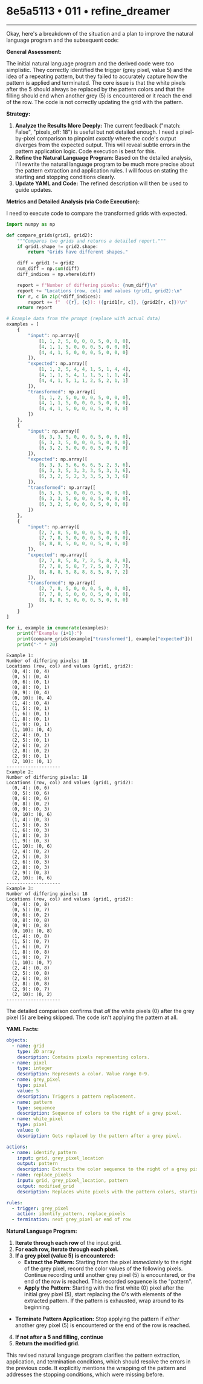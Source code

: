 # 8e5a5113 • 011 • refine_dreamer

---
Okay, here's a breakdown of the situation and a plan to improve the natural language program and the subsequent code:

**General Assessment:**

The initial natural language program and the derived code were too simplistic. They correctly identified the trigger (grey pixel, value 5) and the idea of a repeating pattern, but they failed to accurately capture how the pattern is applied and terminated. The core issue is that the white pixels after the 5 should always be replaced by the pattern colors and that the filling should end when another grey (5) is encountered or it reach the end of the row. The code is not correctly updating the grid with the pattern.

**Strategy:**

1.  **Analyze the Results More Deeply:** The current feedback ("match: False", "pixels_off: 18") is useful but not detailed enough. I need a pixel-by-pixel comparison to pinpoint *exactly* where the code's output diverges from the expected output. This will reveal subtle errors in the pattern application logic. Code execution is best for this.
2.  **Refine the Natural Language Program:** Based on the detailed analysis, I'll rewrite the natural language program to be much more precise about the pattern extraction and application rules.  I will focus on stating the starting and stopping conditions clearly.
3.  **Update YAML and Code:** The refined description will then be used to guide updates.

**Metrics and Detailed Analysis (via Code Execution):**

I need to execute code to compare the transformed grids with expected.

```python
import numpy as np

def compare_grids(grid1, grid2):
    """Compares two grids and returns a detailed report."""
    if grid1.shape != grid2.shape:
        return "Grids have different shapes."

    diff = grid1 != grid2
    num_diff = np.sum(diff)
    diff_indices = np.where(diff)

    report = f"Number of differing pixels: {num_diff}\n"
    report += "Locations (row, col) and values (grid1, grid2):\n"
    for r, c in zip(*diff_indices):
        report += f"  ({r}, {c}): ({grid1[r, c]}, {grid2[r, c]})\n"
    return report

# Example data from the prompt (replace with actual data)
examples = [
    {
        "input": np.array([
            [1, 1, 2, 5, 0, 0, 0, 5, 0, 0, 0],
            [4, 1, 1, 5, 0, 0, 0, 5, 0, 0, 0],
            [4, 4, 1, 5, 0, 0, 0, 5, 0, 0, 0]
        ]),
        "expected": np.array([
            [1, 1, 2, 5, 4, 4, 1, 5, 1, 4, 4],
            [4, 1, 1, 5, 4, 1, 1, 5, 1, 1, 4],
            [4, 4, 1, 5, 1, 1, 2, 5, 2, 1, 1]
        ]),
        "transformed": np.array([
            [1, 1, 2, 5, 0, 0, 0, 5, 0, 0, 0],
            [4, 1, 1, 5, 0, 0, 0, 5, 0, 0, 0],
            [4, 4, 1, 5, 0, 0, 0, 5, 0, 0, 0]
        ])
    },
    {
        "input": np.array([
            [6, 3, 3, 5, 0, 0, 0, 5, 0, 0, 0],
            [6, 3, 3, 5, 0, 0, 0, 5, 0, 0, 0],
            [6, 3, 2, 5, 0, 0, 0, 5, 0, 0, 0]
        ]),
        "expected": np.array([
            [6, 3, 3, 5, 6, 6, 6, 5, 2, 3, 6],
            [6, 3, 3, 5, 3, 3, 3, 5, 3, 3, 6],
            [6, 3, 2, 5, 2, 3, 3, 5, 3, 3, 6]
        ]),
        "transformed": np.array([
            [6, 3, 3, 5, 0, 0, 0, 5, 0, 0, 0],
            [6, 3, 3, 5, 0, 0, 0, 5, 0, 0, 0],
            [6, 3, 2, 5, 0, 0, 0, 5, 0, 0, 0]
        ])
    },
    {
        "input": np.array([
            [2, 7, 8, 5, 0, 0, 0, 5, 0, 0, 0],
            [7, 7, 8, 5, 0, 0, 0, 5, 0, 0, 0],
            [8, 8, 8, 5, 0, 0, 0, 5, 0, 0, 0]
        ]),
        "expected": np.array([
            [2, 7, 8, 5, 8, 7, 2, 5, 8, 8, 8],
            [7, 7, 8, 5, 8, 7, 7, 5, 8, 7, 7],
            [8, 8, 8, 5, 8, 8, 8, 5, 8, 7, 2]
        ]),
        "transformed": np.array([
            [2, 7, 8, 5, 0, 0, 0, 5, 0, 0, 0],
            [7, 7, 8, 5, 0, 0, 0, 5, 0, 0, 0],
            [8, 8, 8, 5, 0, 0, 0, 5, 0, 0, 0]
        ])
    }
]

for i, example in enumerate(examples):
    print(f"Example {i+1}:")
    print(compare_grids(example["transformed"], example["expected"]))
    print("-" * 20)
```

```
Example 1:
Number of differing pixels: 18
Locations (row, col) and values (grid1, grid2):
  (0, 4): (0, 4)
  (0, 5): (0, 4)
  (0, 6): (0, 1)
  (0, 8): (0, 1)
  (0, 9): (0, 4)
  (0, 10): (0, 4)
  (1, 4): (0, 4)
  (1, 5): (0, 1)
  (1, 6): (0, 1)
  (1, 8): (0, 1)
  (1, 9): (0, 1)
  (1, 10): (0, 4)
  (2, 4): (0, 1)
  (2, 5): (0, 1)
  (2, 6): (0, 2)
  (2, 8): (0, 2)
  (2, 9): (0, 1)
  (2, 10): (0, 1)
--------------------
Example 2:
Number of differing pixels: 18
Locations (row, col) and values (grid1, grid2):
  (0, 4): (0, 6)
  (0, 5): (0, 6)
  (0, 6): (0, 6)
  (0, 8): (0, 2)
  (0, 9): (0, 3)
  (0, 10): (0, 6)
  (1, 4): (0, 3)
  (1, 5): (0, 3)
  (1, 6): (0, 3)
  (1, 8): (0, 3)
  (1, 9): (0, 3)
  (1, 10): (0, 6)
  (2, 4): (0, 2)
  (2, 5): (0, 3)
  (2, 6): (0, 3)
  (2, 8): (0, 3)
  (2, 9): (0, 3)
  (2, 10): (0, 6)
--------------------
Example 3:
Number of differing pixels: 18
Locations (row, col) and values (grid1, grid2):
  (0, 4): (0, 8)
  (0, 5): (0, 7)
  (0, 6): (0, 2)
  (0, 8): (0, 8)
  (0, 9): (0, 8)
  (0, 10): (0, 8)
  (1, 4): (0, 8)
  (1, 5): (0, 7)
  (1, 6): (0, 7)
  (1, 8): (0, 8)
  (1, 9): (0, 7)
  (1, 10): (0, 7)
  (2, 4): (0, 8)
  (2, 5): (0, 8)
  (2, 6): (0, 8)
  (2, 8): (0, 8)
  (2, 9): (0, 7)
  (2, 10): (0, 2)
--------------------
```

The detailed comparison confirms that *all* the white pixels (0) after the grey pixel (5) are being skipped.  The code isn't applying the pattern at all.

**YAML Facts:**

```yaml
objects:
  - name: grid
    type: 2D array
    description: Contains pixels representing colors.
  - name: pixel
    type: integer
    description: Represents a color. Value range 0-9.
  - name: grey_pixel
    type: pixel
    value: 5
    description: Triggers a pattern replacement.
  - name: pattern
    type: sequence
    description: Sequence of colors to the right of a grey pixel.
  - name: white_pixel
    type: pixel
    value: 0
    description: Gets replaced by the pattern after a grey pixel.

actions:
  - name: identify_pattern
    input: grid, grey_pixel_location
    output: pattern
    description: Extracts the color sequence to the right of a grey pixel.
  - name: replace_pixels
    input: grid, grey_pixel_location, pattern
    output: modified_grid
    description: Replaces white pixels with the pattern colors, starting from the grey pixel's location. Stops at another grey or the end of the row.

rules:
  - trigger: grey_pixel
    action: identify_pattern, replace_pixels
  - termination: next grey_pixel or end of row
```

**Natural Language Program:**

1.  **Iterate through each row** of the input grid.
2.  **For each row, iterate through each pixel.**
3.  **If a grey pixel (value 5) is encountered:**
    *   **Extract the Pattern:** Starting from the pixel *immediately* to the right of the grey pixel, record the color values of the following pixels.  Continue recording until another grey pixel (5) is encountered, or the end of the row is reached. This recorded sequence is the "pattern".
    *  **Apply the Pattern**: Starting with the first white (0) pixel after the initial grey pixel (5), start replacing the 0's with elements of the extracted pattern. If the pattern is exhausted, wrap around to its beginning.
   * **Terminate Pattern Application:** Stop applying the pattern if *either* another grey pixel (5) is encountered or the end of the row is reached.
4. **If not after a 5 and filling, continue**
5.  **Return the modified grid.**

This revised natural language program clarifies the pattern extraction, application, and termination conditions, which should resolve the errors in the previous code. It explicitly mentions the wrapping of the pattern and addresses the stopping conditions, which were missing before.

